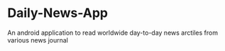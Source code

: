 # Daily-News-App
An android application to read worldwide day-to-day news arctiles from various news journal 
